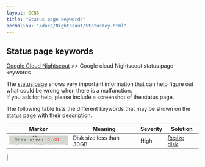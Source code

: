 ```yaml
---
layout: GCNS
title: "Status page keywords"
permalink: "/docs/Nightscout/StatusKey.html"
---
```


## Status page keywords
[Google Cloud Nightscout](./GoogleCloud.md) >> Google cloud Nightscout status page keywords  
  
The [status page](./Status.md) shows very important information that can help figure out what could be wrong when there is a malfunction.  
If you ask for help, please include a screenshot of the status page.  
  
The following table lists the different keywords that may be shown on the status page with their description.  
  
| Marker | Meaning | Severity | Solution |  
| ------ | ------- | -------- | -------- |  
| ![](./images/DiskSizeKey.png) | Disk size less than 30GB | High | [Resize disk](./FullDisk.md) |  
|   
  
